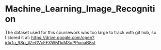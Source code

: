 # Machine_Learning_Image_Recognition

The dataset used for this coursework was too large to track with git hub,
so I stored it at: https://drive.google.com/open?id=1u_R8p_ilZeGVcEFXWM1oM3oPPxmaB8sf